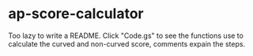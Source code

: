 # ap-score-calculator

Too lazy to write a README. Click "Code.gs" to see the functions use to calculate the curved and non-curved score, comments expain the steps.
